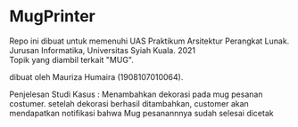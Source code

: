 # MugPrinter
Repo ini dibuat untuk memenuhi UAS Praktikum Arsitektur Perangkat Lunak. Jurusan Informatika, Universitas Syiah Kuala. 2021  
Topik yang diambil terkait "MUG".  

dibuat oleh Mauriza Humaira (1908107010064).  

Penjelesan Studi Kasus :
Menambahkan dekorasi pada mug pesanan costumer. setelah dekorasi berhasil ditambahkan, customer akan mendapatkan notifikasi bahwa Mug pesanannnya sudah selesai dicetak 
